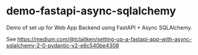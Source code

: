# demo-fastapi-async-sqlalchemy
Demo of set up for Web App Backend using FastAPI + Async SQLAlchemy.

See https://medium.com/@tclaitken/setting-up-a-fastapi-app-with-async-sqlalchemy-2-0-pydantic-v2-e6c540be4308
